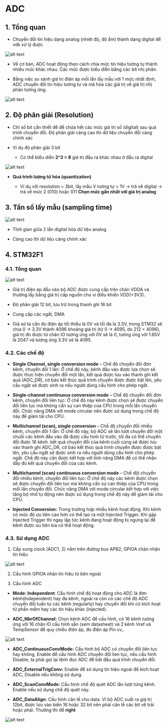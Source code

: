 # ADC
## 1. Tổng quan

- Chuyển đổi tín hiệu dạng analog (nhiệt độ, độ ẩm) thành dạng digital để vdk xử lý được

![alt text](image.png)

- Về cơ bản, ADC hoạt động theo cách chia mức tín hiệu tương tự thành nhiều mức khác nhau. Các mức được biểu diễn bằng các bit nhị phân.

- Bằng việc so sánh giá trị điện áp mỗi lần lấy mẫu với 1 mức nhất định, ADC chuyển đổi tín hiệu tương tự và mã hóa các giá trị về giá trị nhị phân tương ứng.

![alt text](image-1.png)

## 2. Độ phân giải (Resolution)

- Chỉ số bit cần thiết để để chứa hết các mức giá trị số (digital) sau quá trình chuyển đổi. Độ phân giải càng cao thì dữ liệu chuyển đổi càng chính xác

- Ví dụ độ phân giải 3 bit

    - Có thể biểu diễn **2^3 = 8** giá trị đầu ra khác nhau ở đầu ra digital

![alt text](image-2.png)

- **Quá trình lượng tử hóa (quantization)**

    - Ví dụ với resolution = 3bit, lấy mẫu V tương tự = 1V -> trả về digital -> trả về mức 2 (010) hoặc 011 **Chọn mức gần nhất với giá trị analog**

## 3. Tần số lấy mẫu (sampling time)


![alt text](image-3.png)

- Thời gian giữa 2 lần digital hóa dữ liệu analog

- Càng cao thì dữ liệu càng chính xác

## 4. STM32F1

### 4.1. Tổng quan
![alt text](image-4.png)

- Giá trị điện áp đầu vào bộ ADC được cung cấp trên chân VDDA và thường lấy bằng giá trị cấp nguồn cho vi điều khiển VDD(+3V3). 

- Độ phân giải 12 bit, lưu trữ trong thanh ghi 16 bit

- Cung cấp các ngắt, DMA

 - Giả sử ta cần đo điện áp tối thiểu là 0V và tối đa là 3.3V, trong STM32 sẽ chia 0 → 3.3V thành 4096 khoảng giá trị (từ 0 → 4095, do 212 = 4096), giá trị đo được từ chân IO tương ứng với 0V sẽ là 0, tương ứng với 1.65V là 2047 và tương ứng 3.3V sẽ là 4095.

### 4.2. Các chế độ

- **Single Channel, single conversion mode** – Chế độ chuyển đổi đơn kênh, chuyển đổi 1 lần: Ở chế độ này, kênh đầu vào được lựa chọn sẽ được thực hiện chuyển đổi một lần, kết quả được lưu vào thanh ghi kết quả (ADC_DR), cờ báo kết thúc quá trình chuyển được được bật lên, yêu cầu ngắt sẽ được sinh ra nếu người dùng cấu hình cho phép ngắt.

- **Single-channel continuous conversion mode** – Chế độ chuyển đổi đơn kênh, chuyển đổi liên tục: Ở chế độ này kênh được chọn sẽ được chuyển đổi liên tục mà không cần sự can thiệp của CPU trong mỗi lần chuyển đổi. Chức năng DMA với mode circular nên được sử dụng trong chế độ này để giảm tải cho CPU.

- **Multichannel (scan), single conversion** – Chế độ chuyển đổi nhiều kênh, chuyển đổi 1 lần: Ở chế độ này, bộ ADC sẽ lần lượt chuyển đổi một chuỗi các kênh đầu vào đã được cấu hình từ trước, tối đa có thể chuyển đổi được 16 kênh. kết quả chuyển đổi của kênh cuối cùng sẽ được lưu vào thanh ghi ADC_DR, cờ báo kết thúc quá trình chuyển được được bật lên, yêu cầu ngắt sẽ được sinh ra nếu người dùng cấu hình cho phép ngắt. Chế độ này cần được kết hợp với tính năng DMA để có thể nhận đầy đủ kết quả chuyển đổi của các kênh. 

-  **Multichannel (scan) continuous conversion mode** – Chế đội chuyển đổi nhiều kênh, chuyển đổi liên tục: Ở chế độ này các kênh được chọn sẽ được chuyển đổi liên tục mà không cần sự can thiệp của CPU trong mỗi lần chuyển đổi. Chức năng DMA với mode circular kết hợp với việc tăng bộ nhớ tự động nên được sử dụng trong chế độ này để giảm tải cho CPU.

- **Injected Conversion:** Trong trường hợp nhiều kênh hoạt động. Khi kênh có mức độ ưu tiên cao hơn có thể tạo ra một Injected Trigger. Khi gặp Injected Trigger thì ngay lập tức kênh đang hoạt động bị ngưng lại để kênh được ưu tiên kia có thể hoạt động.

### 4.3. Sử dụng ADC

1. Cấp xung clock (ADC1, 2) nằm trên đường bus APB2, GPIOA chân nhận tín hiệu

![alt text](image-5.png)

2. Cấu hình GPIOA nhận tín hiệu từ bên ngoài

3. Cấu hình ADC

- **Mode: Independent**: Cấu hình chế độ hoạt động cho ADC là đơn kênh(Independent) hay đa kênh, ngoài ra còn có các chế độ ADC chuyển đổi tuần tự các kênh (regularly) hay chuyển đổi khi có kích hoạt từ phần mềm hay các tín hiệu khác (injected).

- **ADC_NbrOfChannel:** Chọn kênh ADC để cấu hình, có 16 kênh tương ứng với 16 chân IO cấu hình sẵn (xem datasheet) và 2 kênh Vref và TempSensor để quy chiếu điện áp, đo điện áp Pin vv,.

![alt text](image-6.png)

- **ADC_ContinuousConvMode:** Cấu hình bộ ADC có chuyển đổi liên tục hay không, Enable để cấu hình ADC  chuyển đổi lien tục, nếu cấu hình Disable, ta phải gọi lại lệnh đọc ADC để bắt đầu quá trình chuyển đổi. 

- **ADC_ExternalTrigConv:** Enable để sử dụng tín hiệu ngoài để kích hoạt ADC, Disable nếu không sử dụng.

- **ADC_ScanConvMode:** Cấu hình chế độ quét ADC lần lượt từng kênh. Enable nếu sử dụng chế độ quét này.

- **ADC_DataAlign:** Cấu hình căn lề cho data. Vì bộ ADC xuất ra giá trị 12bit, được lưu vào biến 16 hoặc 32 bit nên phải căn lề các bit về trái hoặc phải. Thường thì để **right**

![alt text](image-7.png)